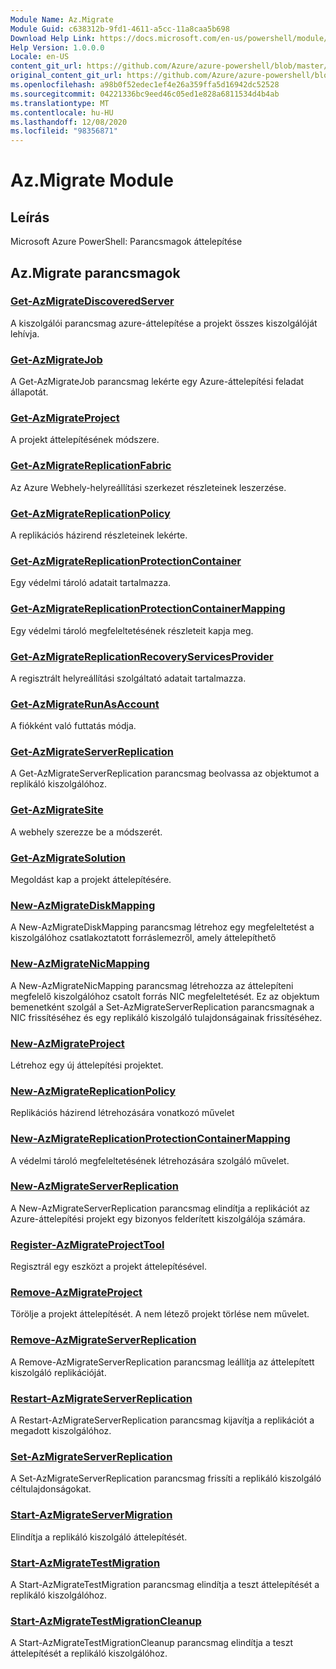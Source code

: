 ```yaml
---
Module Name: Az.Migrate
Module Guid: c638312b-9fd1-4611-a5cc-11a8caa5b698
Download Help Link: https://docs.microsoft.com/en-us/powershell/module/az.migrate
Help Version: 1.0.0.0
Locale: en-US
content_git_url: https://github.com/Azure/azure-powershell/blob/master/src/Migrate/help/Az.Migrate.md
original_content_git_url: https://github.com/Azure/azure-powershell/blob/master/src/Migrate/help/Az.Migrate.md
ms.openlocfilehash: a98b0f52edec1ef4e26a359ffa5d16942dc52528
ms.sourcegitcommit: 04221336bc9eed46c05ed1e828a6811534d4b4ab
ms.translationtype: MT
ms.contentlocale: hu-HU
ms.lasthandoff: 12/08/2020
ms.locfileid: "98356871"
---
```

# Az.Migrate Module
## Leírás
Microsoft Azure PowerShell: Parancsmagok áttelepítése

## Az.Migrate parancsmagok
### [Get-AzMigrateDiscoveredServer](Get-AzMigrateDiscoveredServer.md)
A kiszolgálói parancsmag azure-áttelepítése a projekt összes kiszolgálóját lehívja.

### [Get-AzMigrateJob](Get-AzMigrateJob.md)
A Get-AzMigrateJob parancsmag lekérte egy Azure-áttelepítési feladat állapotát.

### [Get-AzMigrateProject](Get-AzMigrateProject.md)
A projekt áttelepítésének módszere.

### [Get-AzMigrateReplicationFabric](Get-AzMigrateReplicationFabric.md)
Az Azure Webhely-helyreállítási szerkezet részleteinek leszerzése.

### [Get-AzMigrateReplicationPolicy](Get-AzMigrateReplicationPolicy.md)
A replikációs házirend részleteinek lekérte.

### [Get-AzMigrateReplicationProtectionContainer](Get-AzMigrateReplicationProtectionContainer.md)
Egy védelmi tároló adatait tartalmazza.

### [Get-AzMigrateReplicationProtectionContainerMapping](Get-AzMigrateReplicationProtectionContainerMapping.md)
Egy védelmi tároló megfeleltetésének részleteit kapja meg.

### [Get-AzMigrateReplicationRecoveryServicesProvider](Get-AzMigrateReplicationRecoveryServicesProvider.md)
A regisztrált helyreállítási szolgáltató adatait tartalmazza.

### [Get-AzMigrateRunAsAccount](Get-AzMigrateRunAsAccount.md)
A fiókként való futtatás módja.

### [Get-AzMigrateServerReplication](Get-AzMigrateServerReplication.md)
A Get-AzMigrateServerReplication parancsmag beolvassa az objektumot a replikáló kiszolgálóhoz.

### [Get-AzMigrateSite](Get-AzMigrateSite.md)
A webhely szerezze be a módszerét.

### [Get-AzMigrateSolution](Get-AzMigrateSolution.md)
Megoldást kap a projekt áttelepítésére.

### [New-AzMigrateDiskMapping](New-AzMigrateDiskMapping.md)
A New-AzMigrateDiskMapping parancsmag létrehoz egy megfeleltetést a kiszolgálóhoz csatlakoztatott forráslemezről, amely áttelepíthető

### [New-AzMigrateNicMapping](New-AzMigrateNicMapping.md)
A New-AzMigrateNicMapping parancsmag létrehozza az áttelepíteni megfelelő kiszolgálóhoz csatolt forrás NIC megfeleltetését.
Ez az objektum bemenetként szolgál a Set-AzMigrateServerReplication parancsmagnak a NIC frissítéséhez és egy replikáló kiszolgáló tulajdonságainak frissítéséhez.

### [New-AzMigrateProject](New-AzMigrateProject.md)
Létrehoz egy új áttelepítési projektet.

### [New-AzMigrateReplicationPolicy](New-AzMigrateReplicationPolicy.md)
Replikációs házirend létrehozására vonatkozó művelet

### [New-AzMigrateReplicationProtectionContainerMapping](New-AzMigrateReplicationProtectionContainerMapping.md)
A védelmi tároló megfeleltetésének létrehozására szolgáló művelet.

### [New-AzMigrateServerReplication](New-AzMigrateServerReplication.md)
A New-AzMigrateServerReplication parancsmag elindítja a replikációt az Azure-áttelepítési projekt egy bizonyos felderített kiszolgálója számára.

### [Register-AzMigrateProjectTool](Register-AzMigrateProjectTool.md)
Regisztrál egy eszközt a projekt áttelepítésével.

### [Remove-AzMigrateProject](Remove-AzMigrateProject.md)
Törölje a projekt áttelepítését.
A nem létező projekt törlése nem művelet.

### [Remove-AzMigrateServerReplication](Remove-AzMigrateServerReplication.md)
A Remove-AzMigrateServerReplication parancsmag leállítja az áttelepített kiszolgáló replikációját.

### [Restart-AzMigrateServerReplication](Restart-AzMigrateServerReplication.md)
A Restart-AzMigrateServerReplication parancsmag kijavítja a replikációt a megadott kiszolgálóhoz.

### [Set-AzMigrateServerReplication](Set-AzMigrateServerReplication.md)
A Set-AzMigrateServerReplication parancsmag frissíti a replikáló kiszolgáló céltulajdonságokat.

### [Start-AzMigrateServerMigration](Start-AzMigrateServerMigration.md)
Elindítja a replikáló kiszolgáló áttelepítését.

### [Start-AzMigrateTestMigration](Start-AzMigrateTestMigration.md)
A Start-AzMigrateTestMigration parancsmag elindítja a teszt áttelepítését a replikáló kiszolgálóhoz.

### [Start-AzMigrateTestMigrationCleanup](Start-AzMigrateTestMigrationCleanup.md)
A Start-AzMigrateTestMigrationCleanup parancsmag elindítja a teszt áttelepítését a replikáló kiszolgálóhoz.

